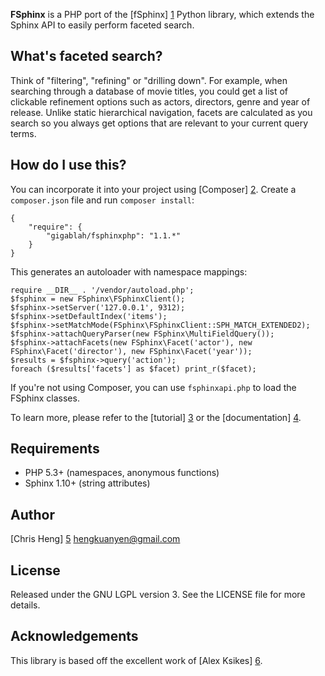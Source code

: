 **FSphinx** is a PHP port of the [fSphinx] [1] Python library, which extends the Sphinx API to easily perform faceted search.

What's faceted search?
----------------------

Think of "filtering", "refining" or "drilling down". For example, when searching through a database of movie titles, you could get a list of clickable refinement options such as actors, directors, genre and year of release. Unlike static hierarchical navigation, facets are calculated as you search so you always get options that are relevant to your current query terms.

How do I use this?
------------------

You can incorporate it into your project using [Composer] [2]. Create a `composer.json` file and run `composer install`:

    {
        "require": {
            "gigablah/fsphinxphp": "1.1.*"
        }
    }

This generates an autoloader with namespace mappings:

    require __DIR__ . '/vendor/autoload.php';
    $fsphinx = new FSphinx\FSphinxClient();
    $fsphinx->setServer('127.0.0.1', 9312);
    $fsphinx->setDefaultIndex('items');
    $fsphinx->setMatchMode(FSphinx\FSphinxClient::SPH_MATCH_EXTENDED2);
    $fsphinx->attachQueryParser(new FSphinx\MultiFieldQuery());
    $fsphinx->attachFacets(new FSphinx\Facet('actor'), new FSphinx\Facet('director'), new FSphinx\Facet('year'));
    $results = $fsphinx->query('action');
    foreach ($results['facets'] as $facet) print_r($facet);

If you're not using Composer, you can use `fsphinxapi.php` to load the FSphinx classes.

To learn more, please refer to the [tutorial] [3] or the [documentation] [4].

Requirements
------------

* PHP 5.3+ (namespaces, anonymous functions)
* Sphinx 1.10+ (string attributes)

Author
------

[Chris Heng] [5] <hengkuanyen@gmail.com>

License
-------

Released under the GNU LGPL version 3. See the LICENSE file for more details.

Acknowledgements
----------------

This library is based off the excellent work of [Alex Ksikes] [6].

[1]: http://github.com/alexksikes/fSphinx
[2]: http://getcomposer.org/
[3]: http://github.com/gigablah/fsphinxphp/tree/master/docs/
[4]: http://gigablah.github.com/fsphinxphp/
[5]: http://kuanyen.net
[6]: http://github.com/alexksikes
